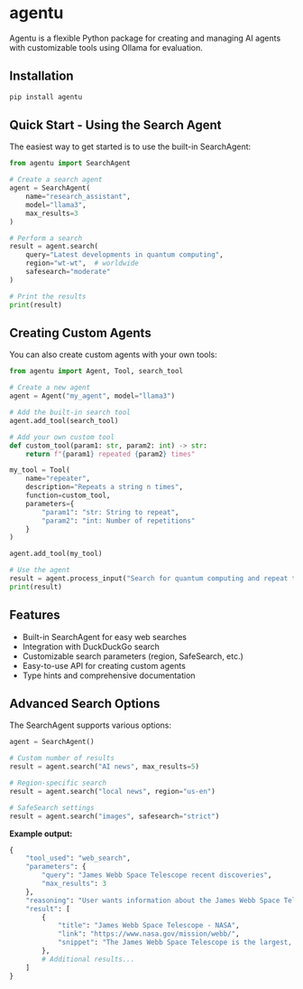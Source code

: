 # agentu

Agentu is a flexible Python package for creating and managing AI agents with customizable tools using Ollama for evaluation.

## Installation

```bash
pip install agentu
```

## Quick Start - Using the Search Agent

The easiest way to get started is to use the built-in SearchAgent:

```python
from agentu import SearchAgent

# Create a search agent
agent = SearchAgent(
    name="research_assistant",
    model="llama3",
    max_results=3
)

# Perform a search
result = agent.search(
    query="Latest developments in quantum computing",
    region="wt-wt",  # worldwide
    safesearch="moderate"
)

# Print the results
print(result)
```

## Creating Custom Agents

You can also create custom agents with your own tools:

```python
from agentu import Agent, Tool, search_tool

# Create a new agent
agent = Agent("my_agent", model="llama3")

# Add the built-in search tool
agent.add_tool(search_tool)

# Add your own custom tool
def custom_tool(param1: str, param2: int) -> str:
    return f"{param1} repeated {param2} times"

my_tool = Tool(
    name="repeater",
    description="Repeats a string n times",
    function=custom_tool,
    parameters={
        "param1": "str: String to repeat",
        "param2": "int: Number of repetitions"
    }
)

agent.add_tool(my_tool)

# Use the agent
result = agent.process_input("Search for quantum computing and repeat the first title 3 times")
print(result)
```

## Features

- Built-in SearchAgent for easy web searches
- Integration with DuckDuckGo search
- Customizable search parameters (region, SafeSearch, etc.)
- Easy-to-use API for creating custom agents
- Type hints and comprehensive documentation

## Advanced Search Options

The SearchAgent supports various options:

```python
agent = SearchAgent()

# Custom number of results
result = agent.search("AI news", max_results=5)

# Region-specific search
result = agent.search("local news", region="us-en")

# SafeSearch settings
result = agent.search("images", safesearch="strict")
```


__Example output:__

```python
{
    "tool_used": "web_search",
    "parameters": {
        "query": "James Webb Space Telescope recent discoveries",
        "max_results": 3
    },
    "reasoning": "User wants information about the James Webb Space Telescope. Using web_search to find recent and relevant information.",
    "result": [
        {
            "title": "James Webb Space Telescope - NASA",
            "link": "https://www.nasa.gov/mission/webb/",
            "snippet": "The James Webb Space Telescope is the largest, most powerful space telescope ever built..."
        },
        # Additional results...
    ]
}
```
